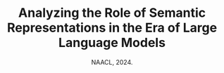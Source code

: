 ---
# Documentation: https://wowchemy.com/docs/managing-content/

title: 'Analyzing the Role of Semantic Representations in the Era of Large Language Models'
subtitle: 'NAACL, 2024.'
summary: ''
authors:
- Zhijing Jin*
- Yuen Chen*
- Fernando Gonzalez*
- Jiarui Liu
- Jiayi Zhang
- Julian Michael
- Bernhard Schölkopf
- Mona Diab

tags:
- Semantic Representations
categories: []
lastmod: 2024-05-05T10:29:07+09:00
featured: true
draft: false

image:
  caption: ''
  focal_point: ''
  preview_only: true

projects: []
publication_short: 'NAACL 2024'

links:
- name: Arxiv
  url: https://arxiv.org/abs/2405.01502

---